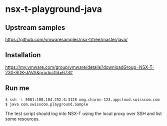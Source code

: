 # nsx-t-playground-java

## Upstream samples

https://github.com/vmwaresamples/nsx-t/tree/master/java/

## Installation

https://my.vmware.com/group/vmware/details?downloadGroup=NSX-T-230-SDK-JAVA&productId=673#

## Run me

```bash
$ ssh -L 5001:100.104.252.4:3128 omg.charon-123.appcloud.swisscom.com
$ java com.swisscom.playground.Sample
```

The test script should log into NSX-T using the local proxy over SSH and list some resources.
